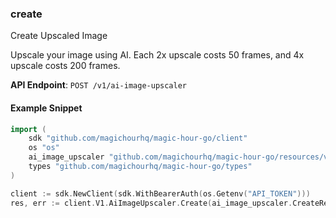 
### create <a name="create"></a>
Create Upscaled Image

Upscale your image using AI. Each 2x upscale costs 50 frames, and 4x upscale costs 200 frames.

**API Endpoint**: `POST /v1/ai-image-upscaler`

#### Example Snippet

```go
import (
	sdk "github.com/magichourhq/magic-hour-go/client"
	os "os"
	ai_image_upscaler "github.com/magichourhq/magic-hour-go/resources/v1/ai_image_upscaler"
	types "github.com/magichourhq/magic-hour-go/types"
)

client := sdk.NewClient(sdk.WithBearerAuth(os.Getenv("API_TOKEN")))
res, err := client.V1.AiImageUpscaler.Create(ai_image_upscaler.CreateRequest { Assets: types.PostV1AiImageUpscalerBodyAssets { ImageFilePath: "image/id/1234.png" }, ScaleFactor: 123.45, Style: types.PostV1AiImageUpscalerBodyStyle { Enhancement: types.PostV1AiImageUpscalerBodyStyleEnhancementEnumBalanced } })
```
